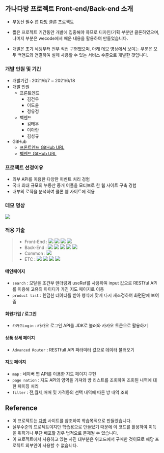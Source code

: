 ## 가나다방 프로젝트 Front-end/Back-end 소개

- 부동산 필수 앱 [다방](https://www.dabangapp.com/) 클론 프로젝트

- 짧은 프로젝트 기간동안 개발에 집중해야 하므로 디자인/기획 부분만 클론하였으며, 나머지 부분은 wecode에서 배운 내용을 활용하여 만들었습니다.

- 개발은 초기 세팅부터 전부 직접 구현했으며, 아래 데모 영상에서 보이는 부분은 모두 백앤드와 연결하여 실제 사용할 수 있는 서비스 수준으로 개발한 것입니다.

### 개발 인원 및 기간

- 개발기간 : 2021/6/7 ~ 2021/6/18
- 개발 인원
  - 프론트엔드
    - 김건우
    - 이도윤
    - 정유정
  - 백엔드
    - 김태우
    - 이아란
    - 김성규
- GitHub
  - [프론트엔드 GitHub URL](https://github.com/wecode-bootcamp-korea/21-2nd-GanadaBang-frontend)
  - [백엔드 GitHub URL](https://github.com/wecode-bootcamp-korea/21-2nd-GanadaBang-backend)

### 프로젝트 선정이유
- 외부 API를 이용한 다양한 이벤트 처리 경험
- 국내 최대 규모의 부동산 중개 어플을 모티브로 한 웹 사이트 구축 경험
- 내부의 로직을 분석하여 클론 웹 사이트에 적용

### 데모 영상
![](https://youtu.be/7CsPs1Z8SDY)

### 적용 기술
>- Front-End : <img src="https://img.shields.io/badge/ES6+-F7DF1E?style=for-the-badge&logo=javascript&logoColor=white"/>&nbsp;<img src="https://img.shields.io/badge/React.js-61DAFB?style=for-the-badge&logo=React&logoColor=white"/>&nbsp;<img src="https://img.shields.io/badge/React%20Router-CA4245?style=for-the-badge&logo=React-router&logoColor=white"/>&nbsp;<img src="https://img.shields.io/badge/Styled Components-CC6699?style=for-the-badge&logo=Styled-Components&logoColor=white"/>
> - Back-End : <img src="https://img.shields.io/badge/Python 3.8-3776AB?style=for-the-badge&logo=Python&logoColor=white"/>&nbsp;<img src="https://img.shields.io/badge/Django 3.2.4-092E20?style=for-the-badge&logo=Django&logoColor=white"/>&nbsp;<img src="https://img.shields.io/badge/Mysql 8.0-4479A1?style=for-the-badge&logo=Mysql&logoColor=white"/>&nbsp;<img src="https://img.shields.io/badge/PyJWT 2.1-000000?style=for-the-badge&logo=JsonWebTokens&logoColor=white"/>&nbsp;<img src="https://img.shields.io/badge/Bcrypt 3.2-338000?style=for-the-badge&logo=PyJWT&logoColor=white"/>
> - Common : <img src="https://img.shields.io/badge/AWS RDS/EC2/S3-232F3E?style=for-the-badge&logo=Amazon&logoColor=white"/>&nbsp;
> - ETC : <img src="https://img.shields.io/badge/Git-F05032?style=for-the-badge&logo=Git&logoColor=white"/>&nbsp;<img src="https://img.shields.io/badge/Github-181717?style=for-the-badge&logo=Github&logoColor=white"/>&nbsp;<img src="https://img.shields.io/badge/Postman-FF6C37?style=for-the-badge&logo=Postman&logoColor=white"/>&nbsp;<img src="https://img.shields.io/badge/Trello-0052CC?style=for-the-badge&logo=Trello&logoColor=white"/>

#### 메인페이지
 - `search` : 모달을 조건부 렌더링과 useRef를 사용하여 input 값으로 RESTful API를 이용해 고유의 아이디가 가진 지도 페이지로 이동
 - `product list` : 렌덤한 데이터를 받아 형식에 맞게 다시 재조정하여 화면단에 보여줌

#### 회원가입 / 로그인
 - `카카오Login` : 카카오 로그인 API를 JDK로 불러와 카카오 토큰으로 활용하기

#### 상품 상세 페이지
 - `Advanced Router` : RESTfull API 파라미터 값으로 데이터 불러오기

#### 지도 페이지
 - `map` : 네이버 맵 API를 이용한 지도 페이지 구현
 - `page nation` : 지도 API의 영역을 가져와 방 리스트를 조회하여 조회된 내역에 대한 페이징 처리
 - `filter` : 전,월세,매매 및 가격등의 선택 내역에 따른 방 내역 조회

## Reference

- 이 프로젝트는 [다방](https://www.dabangapp.com/) 사이트를 참조하여 학습목적으로 만들었습니다.
- 실무수준의 프로젝트이지만 학습용으로 만들었기 때문에 이 코드를 활용하여 이득을 취하거나 무단 배포할 경우 법적으로 문제될 수 있습니다.
- 이 프로젝트에서 사용하고 있는 사진 대부분은 위코드에서 구매한 것이므로 해당 프로젝트 외부인이 사용할 수 없습니다.

